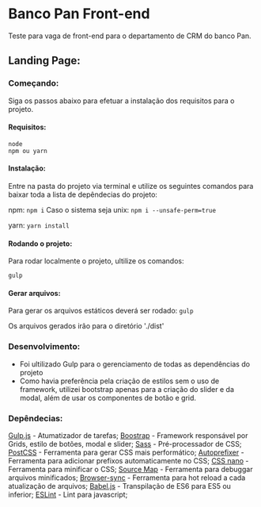 
# Banco Pan Front-end

Teste para vaga de front-end para o departamento de CRM do banco Pan.

## Landing Page:

### Começando:
Siga os passos abaixo para efetuar a instalação dos requisitos para o projeto.

#### Requisitos:


    node
    npm ou yarn

#### Instalação:

Entre na pasta do projeto via terminal e utilize os seguintes comandos para baixar toda a lista de depêndecias do projeto:

npm:
`npm i`
Caso o sistema seja unix:
`npm i --unsafe-perm=true`

yarn:
`yarn install`

#### Rodando o projeto:
Para rodar localmente o projeto, ultilize os comandos:

`gulp`

#### Gerar arquivos:

Para gerar os arquivos estáticos deverá ser rodado:
`gulp`

Os arquivos gerados irão para o diretório './dist'

###  Desenvolvimento:

- Foi ultilizado Gulp para o gerenciamento de todas as dependências do projeto
- Como havia preferência pela criação de estilos sem o uso de framework, utilizei bootstrap apenas para a criação do slider e da modal, além de usar os componentes de botão e grid.

### Depêndecias:
[Gulp.js](https://gulpjs.com/) - Atumatizador de tarefas;
[Boostrap](https://getbootstrap.com/) - Framework responsável por Grids, estilo de botões, modal e slider;
[Sass](https://sass-lang.com/) - Pré-processador de CSS;
[PostCSS](https://postcss.org/) - Ferramenta para gerar CSS mais performático;
[Autoprefixer](https://autoprefixer.github.io/) - Ferramenta para adicionar prefixos automaticamente no CSS;
[CSS nano](https://cssnano.co/) - Ferramenta para minificar o CSS;
[Source Map](https://www.npmjs.com/package/gulp-sourcemaps) - Ferramenta para debuggar arquivos minificados;
[Browser-sync](https://www.browsersync.io/) - Ferramenta para hot reload a cada atualização de arquivos;
[Babel.js](https://babeljs.io/) - Transpilação de ES6 para ES5 ou inferior;
[ESLint](https://eslint.org/) - Lint para javascript;





